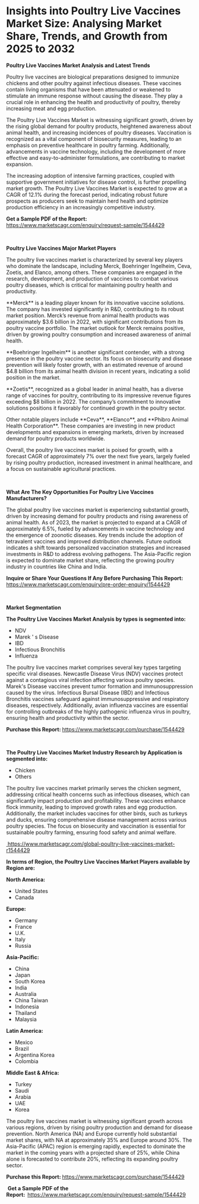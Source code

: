 <p><h1>Insights into Poultry Live Vaccines Market Size: Analysing Market Share, Trends, and Growth from 2025 to 2032</h1></p><p><strong>Poultry Live Vaccines Market Analysis and Latest Trends</strong></p>
<p><p>Poultry live vaccines are biological preparations designed to immunize chickens and other poultry against infectious diseases. These vaccines contain living organisms that have been attenuated or weakened to stimulate an immune response without causing the disease. They play a crucial role in enhancing the health and productivity of poultry, thereby increasing meat and egg production.</p><p>The Poultry Live Vaccines Market is witnessing significant growth, driven by the rising global demand for poultry products, heightened awareness about animal health, and increasing incidences of poultry diseases. Vaccination is recognized as a vital component of biosecurity measures, leading to an emphasis on preventive healthcare in poultry farming. Additionally, advancements in vaccine technology, including the development of more effective and easy-to-administer formulations, are contributing to market expansion.</p><p>The increasing adoption of intensive farming practices, coupled with supportive government initiatives for disease control, is further propelling market growth. The Poultry Live Vaccines Market is expected to grow at a CAGR of 12.1% during the forecast period, indicating robust future prospects as producers seek to maintain herd health and optimize production efficiency in an increasingly competitive industry.</p></p>
<p><strong>Get a Sample PDF of the Report:&nbsp;</strong> <a href="https://www.marketscagr.com/enquiry/request-sample/1544429?utm_campaign=3283&utm_medium=2&utm_source=Github&utm_content=ia&utm_term=19042025&utm_id=poultry-live-vaccines">https://www.marketscagr.com/enquiry/request-sample/1544429</a></p>
<p>&nbsp;</p>
<p><strong>Poultry Live Vaccines Major Market Players</strong></p>
<p><p>The poultry live vaccines market is characterized by several key players who dominate the landscape, including Merck, Boehringer Ingelheim, Ceva, Zoetis, and Elanco, among others. These companies are engaged in the research, development, and production of vaccines to combat various poultry diseases, which is critical for maintaining poultry health and productivity.</p><p>**Merck** is a leading player known for its innovative vaccine solutions. The company has invested significantly in R&D, contributing to its robust market position. Merck’s revenue from animal health products was approximately $3.6 billion in 2022, with significant contributions from its poultry vaccine portfolio. The market outlook for Merck remains positive, driven by growing poultry consumption and increased awareness of animal health.</p><p>**Boehringer Ingelheim** is another significant contender, with a strong presence in the poultry vaccine sector. Its focus on biosecurity and disease prevention will likely foster growth, with an estimated revenue of around $4.8 billion from its animal health division in recent years, indicating a solid position in the market.</p><p>**Zoetis**, recognized as a global leader in animal health, has a diverse range of vaccines for poultry, contributing to its impressive revenue figures exceeding $8 billion in 2022. The company’s commitment to innovative solutions positions it favorably for continued growth in the poultry sector.</p><p>Other notable players include **Ceva**, **Elanco**, and **Phibro Animal Health Corporation**. These companies are investing in new product developments and expansions in emerging markets, driven by increased demand for poultry products worldwide.</p><p>Overall, the poultry live vaccines market is poised for growth, with a forecast CAGR of approximately 7% over the next five years, largely fueled by rising poultry production, increased investment in animal healthcare, and a focus on sustainable agricultural practices.</p></p>
<p>&nbsp;</p>
<p><strong>What Are The Key Opportunities For Poultry Live Vaccines Manufacturers?</strong></p>
<p><p>The global poultry live vaccines market is experiencing substantial growth, driven by increasing demand for poultry products and rising awareness of animal health. As of 2023, the market is projected to expand at a CAGR of approximately 6.5%, fueled by advancements in vaccine technology and the emergence of zoonotic diseases. Key trends include the adoption of tetravalent vaccines and improved distribution channels. Future outlook indicates a shift towards personalized vaccination strategies and increased investments in R&D to address evolving pathogens. The Asia-Pacific region is expected to dominate market share, reflecting the growing poultry industry in countries like China and India.</p></p>
<p><strong>Inquire or Share Your Questions If Any Before Purchasing This Report:</strong> <a href="https://www.marketscagr.com/enquiry/pre-order-enquiry/1544429?utm_campaign=3283&utm_medium=2&utm_source=Github&utm_content=ia&utm_term=19042025&utm_id=poultry-live-vaccines">https://www.marketscagr.com/enquiry/pre-order-enquiry/1544429</a></p>
<p>&nbsp;</p>
<p><strong>Market Segmentation</strong></p>
<p><strong>The Poultry Live Vaccines Market Analysis by types is segmented into:</strong></p>
<p><ul><li>NDV</li><li>Marek ' s Disease</li><li>IBD</li><li>Infectious Bronchitis</li><li>Influenza</li></ul></p>
<p><p>The poultry live vaccines market comprises several key types targeting specific viral diseases. Newcastle Disease Virus (NDV) vaccines protect against a contagious viral infection affecting various poultry species. Marek's Disease vaccines prevent tumor formation and immunosuppression caused by the virus. Infectious Bursal Disease (IBD) and Infectious Bronchitis vaccines safeguard against immunosuppressive and respiratory diseases, respectively. Additionally, avian influenza vaccines are essential for controlling outbreaks of the highly pathogenic influenza virus in poultry, ensuring health and productivity within the sector.</p></p>
<p><strong>Purchase this Report:&nbsp;</strong><a href="https://www.marketscagr.com/purchase/1544429?utm_campaign=3283&utm_medium=2&utm_source=Github&utm_content=ia&utm_term=19042025&utm_id=poultry-live-vaccines">https://www.marketscagr.com/purchase/1544429</a></p>
<p>&nbsp;</p>
<p><strong>The Poultry Live Vaccines Market Industry Research by Application is segmented into:</strong></p>
<p><ul><li>Chicken</li><li>Others</li></ul></p>
<p><p>The poultry live vaccines market primarily serves the chicken segment, addressing critical health concerns such as infectious diseases, which can significantly impact production and profitability. These vaccines enhance flock immunity, leading to improved growth rates and egg production. Additionally, the market includes vaccines for other birds, such as turkeys and ducks, ensuring comprehensive disease management across various poultry species. The focus on biosecurity and vaccination is essential for sustainable poultry farming, ensuring food safety and animal welfare.</p></p>
<p><a href="https://www.marketscagr.com/global-poultry-live-vaccines-market-r1544429?utm_campaign=3283&utm_medium=2&utm_source=Github&utm_content=ia&utm_term=19042025&utm_id=poultry-live-vaccines">&nbsp;https://www.marketscagr.com/global-poultry-live-vaccines-market-r1544429</a></p>
<p><strong>In terms of Region, the Poultry Live Vaccines Market Players available by Region are:</strong></p>
<p>
    <p> <strong> North America: </strong>
        <ul>
            <li>United States</li>
            <li>Canada</li>
        </ul>
        </p> 
    <p> <strong> Europe: </strong>
        <ul>
            <li>Germany</li>
            <li>France</li>
            <li>U.K.</li>
            <li>Italy</li>
            <li>Russia</li>
        </ul>
        </p> 
    <p> <strong> Asia-Pacific: </strong>
        <ul>
            <li>China</li>
            <li>Japan</li>
            <li>South Korea</li>
            <li>India</li>
            <li>Australia</li>
            <li>China Taiwan</li>
            <li>Indonesia</li>
            <li>Thailand</li>
            <li>Malaysia</li>
        </ul>
        </p> 
    <p> <strong> Latin America: </strong>
        <ul>
            <li>Mexico</li>
            <li>Brazil</li>
            <li>Argentina Korea</li>
            <li>Colombia</li>
        </ul>
        </p> 
    <p> <strong> Middle East & Africa: </strong>
        <ul>
            <li>Turkey</li>
            <li>Saudi</li>
            <li>Arabia</li>
            <li>UAE</li>
            <li>Korea</li>
        </ul>
    </p>
    </p>
<p><p>The poultry live vaccines market is witnessing significant growth across various regions, driven by rising poultry production and demand for disease prevention. North America (NA) and Europe currently hold substantial market shares, with NA at approximately 35% and Europe around 30%. The Asia-Pacific (APAC) region is emerging rapidly, expected to dominate the market in the coming years with a projected share of 25%, while China alone is forecasted to contribute 20%, reflecting its expanding poultry sector.</p></p>
<p><strong>Purchase this Report: </strong><a href="https://www.marketscagr.com/purchase/1544429?utm_campaign=3283&utm_medium=2&utm_source=Github&utm_content=ia&utm_term=19042025&utm_id=poultry-live-vaccines">https://www.marketscagr.com/purchase/1544429</a></p>
<p>&nbsp;<strong>Get a Sample PDF of the Report:&nbsp;&nbsp;</strong><a href="https://www.marketscagr.com/enquiry/request-sample/1544429?utm_campaign=3283&utm_medium=2&utm_source=Github&utm_content=ia&utm_term=19042025&utm_id=poultry-live-vaccines">https://www.marketscagr.com/enquiry/request-sample/1544429</a></p>
<p><strong></strong></p>
<p><p></p><p></p><p></p></p>